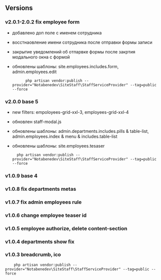 ## Versions
###    v2.0.1-2.0.2 fix employee form
- добавлено доп поле с именем сотрудника
- восстнаовление имени сотрудника после отправки формы записи
- закрытие уведомлений об отпарвке формы после закртия модального окна с формой
- обновлены шаблоны: site.employees.includes.form, admin.employees.edit


            php artisan vendor:publish --provider="Notabenedev\SiteStaff\StaffServiceProvider" --tag=public --force

###    v2.0.0 base 5
- new filters: empoloyees-grid-xxl-3, employees-grid-xxl-4
- обновлен staff-modal.js
- обновлены шаблоны: admin.departments.includes.pills & table-list, admin.employees.index & menu & includes.table-list
- обновлены шаблоны: site.employees.tesaser


        

        php artisan vendor:publish --provider="Notabenedev\SiteStaff\StaffServiceProvider" --tag=public --force
###     v1.0.9 base 4
###     v1.0.8 fix departments metas
###     v1.0.7 fix admin employees rule
###     v1.0.6 change employee teaser id
###     v1.0.5 employee authorize, delete content-section
###     v1.0.4 departments show fix
###     v1.0.3 breadcrumb, ico
        php artisan vendor:publish --provider="Notabenedev\SiteStaff\StaffServiceProvider" --tag=public --force
